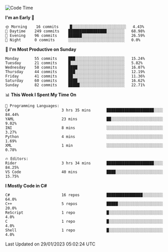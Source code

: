 <!--START_SECTION:waka-->
![Code Time](http://img.shields.io/badge/Code%20Time-892%20hrs%2057%20mins-blue)

**I'm an Early 🐤** 

```text
🌞 Morning    16 commits     █░░░░░░░░░░░░░░░░░░░░░░░░   4.43% 
🌆 Daytime    249 commits    █████████████████░░░░░░░░   68.98% 
🌃 Evening    96 commits     ██████░░░░░░░░░░░░░░░░░░░   26.59% 
🌙 Night      0 commits      ░░░░░░░░░░░░░░░░░░░░░░░░░   0.0%

```
📅 **I'm Most Productive on Sunday** 

```text
Monday       55 commits     ███░░░░░░░░░░░░░░░░░░░░░░   15.24% 
Tuesday      21 commits     █░░░░░░░░░░░░░░░░░░░░░░░░   5.82% 
Wednesday    58 commits     ████░░░░░░░░░░░░░░░░░░░░░   16.07% 
Thursday     44 commits     ███░░░░░░░░░░░░░░░░░░░░░░   12.19% 
Friday       41 commits     ██░░░░░░░░░░░░░░░░░░░░░░░   11.36% 
Saturday     60 commits     ████░░░░░░░░░░░░░░░░░░░░░   16.62% 
Sunday       82 commits     █████░░░░░░░░░░░░░░░░░░░░   22.71%

```


📊 **This Week I Spent My Time On** 

```text
💬 Programming Languages: 
C#                       3 hrs 35 mins       █████████████████████░░░░   84.44% 
YAML                     23 mins             ██░░░░░░░░░░░░░░░░░░░░░░░   9.02% 
INI                      8 mins              ░░░░░░░░░░░░░░░░░░░░░░░░░   3.27% 
Python                   4 mins              ░░░░░░░░░░░░░░░░░░░░░░░░░   1.69% 
XML                      1 min               ░░░░░░░░░░░░░░░░░░░░░░░░░   0.78%

🔥 Editors: 
Rider                    3 hrs 34 mins       █████████████████████░░░░   84.25% 
VS Code                  40 mins             ████░░░░░░░░░░░░░░░░░░░░░   15.75%

```

**I Mostly Code in C#** 

```text
C#                       16 repos            ████████████████░░░░░░░░░   64.0% 
C++                      5 repos             █████░░░░░░░░░░░░░░░░░░░░   20.0% 
ReScript                 1 repo              █░░░░░░░░░░░░░░░░░░░░░░░░   4.0% 
C                        1 repo              █░░░░░░░░░░░░░░░░░░░░░░░░   4.0% 
Shell                    1 repo              █░░░░░░░░░░░░░░░░░░░░░░░░   4.0%

```



 Last Updated on 29/01/2023 05:02:24 UTC
<!--END_SECTION:waka-->
